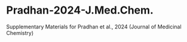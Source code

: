 # Pradhan-2024-J.Med.Chem.
Supplementary Materials for Pradhan et al., 2024 (Journal of Medicinal Chemistry)
